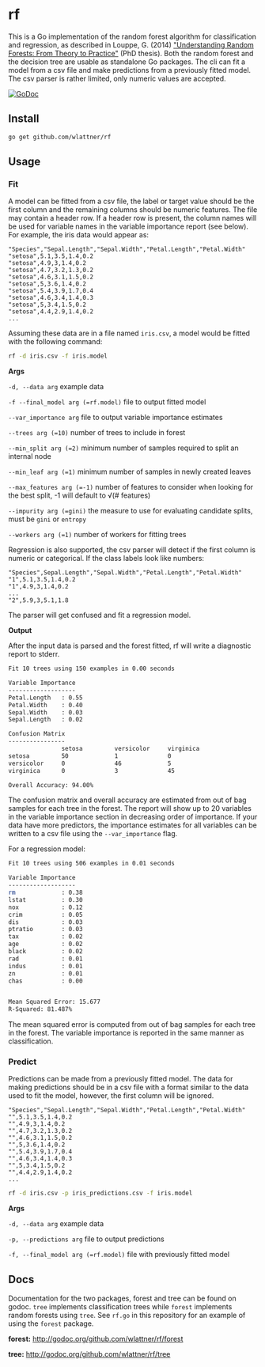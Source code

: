 rf
==

This is a Go implementation of the random forest algorithm for classification and regression, as described in Louppe, G. (2014) ["Understanding Random Forests: From Theory to Practice"](http://arxiv.org/abs/1407.7502) (PhD thesis). Both the random forest and the decision tree are usable as standalone Go packages. The cli can fit a model from a csv file and make predictions from a previously fitted model. The csv parser is rather limited, only numeric values are accepted.

[![GoDoc](https://godoc.org/github.com/wlattner/rf?status.svg)](http://godoc.org/github.com/wlattner/rf)

Install
-------
```bash
go get github.com/wlattner/rf
```

Usage
-----
### Fit
A model can be fitted from a csv file, the label or target value should be the first column and the remaining columns should be numeric features. The file may contain a header row. If a header row is present, the column names will be used for variable names in the variable importance report (see below). For example, the iris data would appear as:
	
	"Species","Sepal.Length","Sepal.Width","Petal.Length","Petal.Width"
	"setosa",5.1,3.5,1.4,0.2
	"setosa",4.9,3,1.4,0.2
	"setosa",4.7,3.2,1.3,0.2
	"setosa",4.6,3.1,1.5,0.2
	"setosa",5,3.6,1.4,0.2
	"setosa",5.4,3.9,1.7,0.4
	"setosa",4.6,3.4,1.4,0.3
	"setosa",5,3.4,1.5,0.2
	"setosa",4.4,2.9,1.4,0.2
	...

Assuming these data are in a file named `iris.csv`, a model would be fitted with the following command:

```bash
rf -d iris.csv -f iris.model
```

**Args**

`-d, --data arg` example data

`-f --final_model arg (=rf.model)` file to output fitted model

`--var_importance arg` file to output variable importance estimates

`--trees arg (=10)` number of trees to include in forest

`--min_split arg (=2)` minimum number of samples required to split an internal node

`--min_leaf arg (=1)` minimum number of samples in newly created leaves

`--max_features arg (=-1)`  number of features to consider when looking for the best split, -1 will default to √(# features)

`--impurity arg (=gini)` the measure to use for evaluating candidate splits, must be `gini` or `entropy`

`--workers arg (=1)` number of workers for fitting trees

Regression is also supported, the csv parser will detect if the first column is numeric or categorical. If the class labels look like numbers:

	"Species",Sepal.Length","Sepal.Width","Petal.Length","Petal.Width"
	"1",5.1,3.5,1.4,0.2
	"1",4.9,3,1.4,0.2
	...
	"2",5.9,3,5.1,1.8

The parser will get confused and fit a regression model.


**Output**

After the input data is parsed and the forest fitted, rf will write a diagnostic report to stderr.
```bash
Fit 10 trees using 150 examples in 0.00 seconds

Variable Importance
-------------------
Petal.Length   : 0.55
Petal.Width    : 0.40
Sepal.Width    : 0.03
Sepal.Length   : 0.02

Confusion Matrix
----------------
               setosa         versicolor     virginica
setosa         50             1              0
versicolor     0              46             5
virginica      0              3              45

Overall Accuracy: 94.00%
```
The confusion matrix and overall accuracy are estimated from out of bag samples for each tree in the forest. The report will show up to 20 variables in the variable importance section in decreasing order of importance. If your data have more predictors, the importance estimates for all variables can be written to a csv file using the `--var_importance` flag.

For a regression model:
```bash
Fit 10 trees using 506 examples in 0.01 seconds

Variable Importance
-------------------
rm             : 0.38
lstat          : 0.30
nox            : 0.12
crim           : 0.05
dis            : 0.03
ptratio        : 0.03
tax            : 0.02
age            : 0.02
black          : 0.02
rad            : 0.01
indus          : 0.01
zn             : 0.01
chas           : 0.00


Mean Squared Error: 15.677
R-Squared: 81.487%
```
The mean squared error is computed from out of bag samples for each tree in the forest. The variable importance is reported in the same manner as classification.

### Predict
Predictions can be made from a previously fitted model. The data for making predictions should be in a csv file with a format similar to the data used to fit the model, however, the first column will be ignored.
	
	"Species","Sepal.Length","Sepal.Width","Petal.Length","Petal.Width"
	"",5.1,3.5,1.4,0.2
	"",4.9,3,1.4,0.2
	"",4.7,3.2,1.3,0.2
	"",4.6,3.1,1.5,0.2
	"",5,3.6,1.4,0.2
	"",5.4,3.9,1.7,0.4
	"",4.6,3.4,1.4,0.3
	"",5,3.4,1.5,0.2
	"",4.4,2.9,1.4,0.2
	...

```bash
rf -d iris.csv -p iris_predictions.csv -f iris.model
```

**Args**

`-d, --data arg` example data

`-p, --predictions arg` file to output predictions

`-f, --final_model arg (=rf.model)` file with previously fitted model

Docs
----
Documentation for the two packages, forest and tree can be found on godoc. `tree` implements classification trees while `forest` implements random forests using `tree`. See `rf.go` in this repository for an example of using the `forest` package.

**forest:** http://godoc.org/github.com/wlattner/rf/forest

**tree:** http://godoc.org/github.com/wlattner/rf/tree